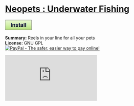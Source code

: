 # [Neopets : Underwater Fishing](.)

[![Install](../../resources/image/install_button.jpg)](../../../../raw/master/scripts/Neopets_Underwater_Fishing/34126.user.js)

**Summary:** Reels in your line for all your pets<br />
**License:** GNU GPL<br />
[![PayPal - The safer, easier way to pay online!](https://www.paypalobjects.com/en_US/i/btn/btn_donate_SM.gif "PayPal - The safer, easier way to pay online!")](http://goo.gl/Fv19S)

![Daily installs](http://gm.wesley.eti.br/count.php?id=scripts/Neopets_Underwater_Fishing/34126.user.js&type=image)
